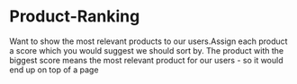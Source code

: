 # Product-Ranking
Want to show the most relevant products to our users.Assign each product a score which you would suggest we should sort by. The product with the biggest score means the most relevant product for our users - so it would end up on top of a page
